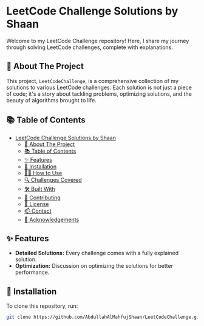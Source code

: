 # LeetCode Challenge Solutions by Shaan

Welcome to my LeetCode Challenge repository! Here, I share my journey through solving LeetCode challenges, complete with explanations.

## 🚀 About The Project

This project, `LeetCodeChallenge`, is a comprehensive collection of my solutions to various LeetCode challenges. Each solution is not just a piece of code; it's a story about tackling problems, optimizing solutions, and the beauty of algorithms brought to life.


## 📚 Table of Contents

- [LeetCode Challenge Solutions by Shaan](#leetcode-challenge-solutions-by-your_github_username)
  - [🚀 About The Project](#-about-the-project)
  - [📚 Table of Contents](#-table-of-contents)
  - [✨ Features](#-features)
  - [🔧 Installation](#-installation)
  - [👨‍💻 How to Use](#-how-to-use)
  - [🔍 Challenges Covered](#-challenges-covered)
  - [🛠 Built With](#-built-with)
  - [🤝 Contributing](#-contributing)
  - [📝 License](#-license)
  - [📫 Contact](#-contact)
  - [🎉 Acknowledgements](#-acknowledgements)

## ✨ Features

- **Detailed Solutions:** Every challenge comes with a fully explained solution.
- **Optimization:** Discussion on optimizing the solutions for better performance.

## 🔧 Installation

To clone this repository, run:

```bash
git clone https://github.com/AbdullahAlMahfujShaan/LeetCodeChallenge.git
